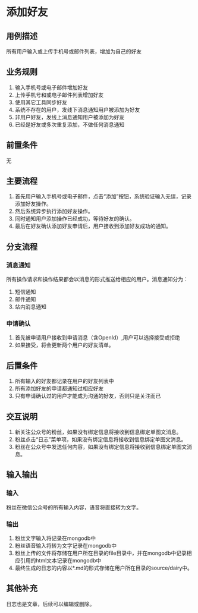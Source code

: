 ﻿
# 添加好友
## 用例描述
所有用户输入或上传手机号或邮件列表，增加为自己的好友
## 业务规则
1. 输入手机号或电子邮件增加好友
2. 上传手机号和或电子邮件列表增加好友
3. 使用其它工具同步好友
4. 系统不存在的用户，发线下消息通知用户被添加为好友
5. 非用户好友，发线上消息通知用户被添加为好友
6. 已经是好友或多次重复添加，不做任何消息通知

## 前置条件
无

## 主要流程
1. 首先用户输入手机号或电子邮件，点击“添加”按钮，系统验证输入无误，记录添加好友操作。
2. 然后系统异步执行添加好友操作。
3. 同时通知用户添加操作已经成功，等待好友的确认。
4. 最后在好友确认添加好友申请后，用户接收到添加好友成功的通知。

## 分支流程

### 消息通知
所有操作请求和操作结果都会以消息的形式推送给相应的用户。消息通知分为：
1. 短信通知
2. 邮件通知
3. 站内消息通知

### 申请确认
1. 首先被申请用户接收到申请消息（含OpenId）,用户可以选择接受或拒绝
2. 如果接受，将会更新两个用户的好友清单。
## 后置条件
1. 所有输入的好友都记录在用户的好友列表中
2. 所有添加好友的申请都通知过相应好友
3. 只有申请确认过的用户才能成为沟通的好友，否则只是关注而已
## 交互说明
1. 新关注公众号的粉丝，如果没有绑定信息将接收到信息绑定单图文消息。
2. 粉丝点击“日志”菜单项，如果没有绑定信息将接收到信息绑定单图文消息。
3. 粉丝在公众号中发送任何内容，如果没有绑定信息将接收到信息绑定单图文消息。
## 输入输出
### 输入
粉丝在微信公众号的所有输入内容，语音将直接转为文字。
### 输出
1. 粉丝文字输入将记录在mongodb中
2. 粉丝语音输入将转为文字记录在mongodb中
3. 粉丝上传的文件将存储在用户所在目录的file目录中，并在mongodb中记录相应引用的html文本记录在mongodb中
4. 最终生成的日志的内容以*.md的形式存储在用户所在目录的source/dairy中。
## 其他补充
日志也是文章，后续可以编辑或删除。
